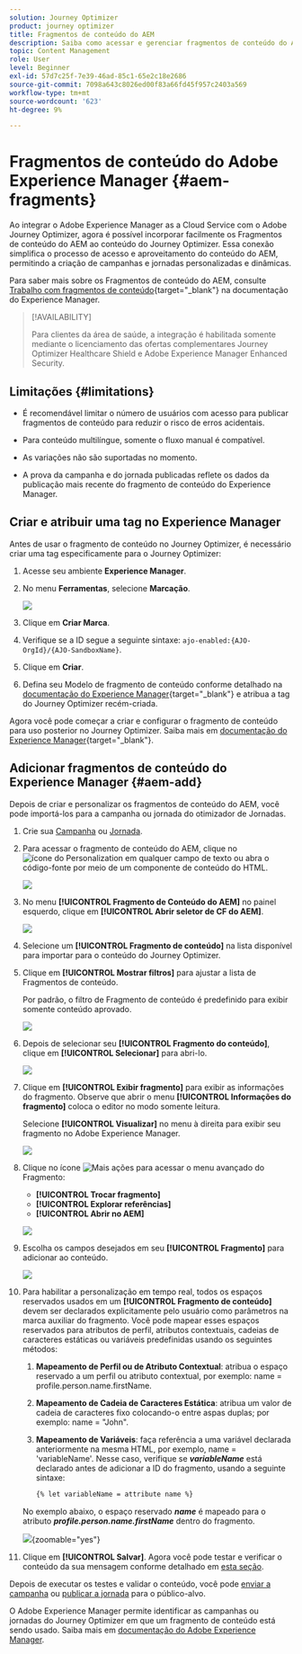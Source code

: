 ```yaml
---
solution: Journey Optimizer
product: journey optimizer
title: Fragmentos de conteúdo do AEM
description: Saiba como acessar e gerenciar fragmentos de conteúdo do AEM
topic: Content Management
role: User
level: Beginner
exl-id: 57d7c25f-7e39-46ad-85c1-65e2c18e2686
source-git-commit: 7098a643c8026ed00f83a66fd45f957c2403a569
workflow-type: tm+mt
source-wordcount: '623'
ht-degree: 9%

---
```


# Fragmentos de conteúdo do Adobe Experience Manager {#aem-fragments}

Ao integrar o Adobe Experience Manager as a Cloud Service com o Adobe Journey Optimizer, agora é possível incorporar facilmente os Fragmentos de conteúdo do AEM ao conteúdo do Journey Optimizer. Essa conexão simplifica o processo de acesso e aproveitamento do conteúdo do AEM, permitindo a criação de campanhas e jornadas personalizadas e dinâmicas.

Para saber mais sobre os Fragmentos de conteúdo do AEM, consulte [Trabalho com fragmentos de conteúdo](https://experienceleague.adobe.com/pt-br/docs/experience-manager-cloud-service/content/sites/administering/content-fragments/content-fragments-with-journey-optimizer){target="_blank"} na documentação do Experience Manager.

>[!AVAILABILITY]
>
>Para clientes da área de saúde, a integração é habilitada somente mediante o licenciamento das ofertas complementares Journey Optimizer Healthcare Shield e Adobe Experience Manager Enhanced Security.

## Limitações {#limitations}

* É recomendável limitar o número de usuários com acesso para publicar fragmentos de conteúdo para reduzir o risco de erros acidentais.

* Para conteúdo multilíngue, somente o fluxo manual é compatível.

* As variações não são suportadas no momento.

* A prova da campanha e do jornada publicadas reflete os dados da publicação mais recente do fragmento de conteúdo do Experience Manager.

## Criar e atribuir uma tag no Experience Manager

Antes de usar o fragmento de conteúdo no Journey Optimizer, é necessário criar uma tag especificamente para o Journey Optimizer:

1. Acesse seu ambiente **Experience Manager**.

1. No menu **Ferramentas**, selecione **Marcação**.

   ![](assets/do-not-localize/aem_tag_1.png)

1. Clique em **Criar Marca**.

1. Verifique se a ID segue a seguinte sintaxe: `ajo-enabled:{AJO-OrgId}/{AJO-SandboxName}`.

1. Clique em **Criar**.

1. Defina seu Modelo de fragmento de conteúdo conforme detalhado na [documentação do Experience Manager](https://experienceleague.adobe.com/pt-br/docs/experience-manager-cloud-service/content/sites/administering/content-fragments/content-fragment-models){target="_blank"} e atribua a tag do Journey Optimizer recém-criada.

Agora você pode começar a criar e configurar o fragmento de conteúdo para uso posterior no Journey Optimizer. Saiba mais em [documentação do Experience Manager](https://experienceleague.adobe.com/pt-br/docs/experience-manager-cloud-service/content/sites/administering/content-fragments/managing){target="_blank"}.

## Adicionar fragmentos de conteúdo do Experience Manager {#aem-add}

Depois de criar e personalizar os fragmentos de conteúdo do AEM, você pode importá-los para a campanha ou jornada do otimizador de Jornadas.

1. Crie sua [Campanha](../campaigns/create-campaign.md) ou [Jornada](../building-journeys/journey-gs.md).

1. Para acessar o fragmento de conteúdo do AEM, clique no ![ícone do Personalization](assets/do-not-localize/Smock_PersonalizationField_18_N.svg) em qualquer campo de texto ou abra o código-fonte por meio de um componente de conteúdo do HTML.

   ![](assets/aem_campaign_2.png)

1. No menu **[!UICONTROL Fragmento de Conteúdo do AEM]** no painel esquerdo, clique em **[!UICONTROL Abrir seletor de CF do AEM]**.

   ![](assets/aem_campaign_3.png)

1. Selecione um **[!UICONTROL Fragmento de conteúdo]** na lista disponível para importar para o conteúdo do Journey Optimizer.

1. Clique em **[!UICONTROL Mostrar filtros]** para ajustar a lista de Fragmentos de conteúdo.

   Por padrão, o filtro de Fragmento de conteúdo é predefinido para exibir somente conteúdo aprovado.

   ![](assets/aem_campaign_4.png)

1. Depois de selecionar seu **[!UICONTROL Fragmento do conteúdo]**, clique em **[!UICONTROL Selecionar]** para abri-lo.

   ![](assets/aem_campaign_5.png)

1. Clique em **[!UICONTROL Exibir fragmento]** para exibir as informações do fragmento. Observe que abrir o menu **[!UICONTROL Informações do fragmento]** coloca o editor no modo somente leitura.

   Selecione **[!UICONTROL Visualizar]** no menu à direita para exibir seu fragmento no Adobe Experience Manager.

   ![](assets/aem_campaign_7.png)

1. Clique no ícone ![Mais ações](assets/do-not-localize/Smock_MoreSmallList_18_N.svg) para acessar o menu avançado do Fragmento:

   * **[!UICONTROL Trocar fragmento]**
   * **[!UICONTROL Explorar referências]**
   * **[!UICONTROL Abrir no AEM]**

   ![](assets/aem_campaign_8.png)

1. Escolha os campos desejados em seu **[!UICONTROL Fragmento]** para adicionar ao conteúdo.
   <!--
    Note that if you choose to copy the value, any future updates to the Content Fragment will not be reflected in your campaign or journey. However, using dynamic placeholders ensures real-time updates.-->

   ![](assets/aem_campaign_6.png)

1. Para habilitar a personalização em tempo real, todos os espaços reservados usados em um **[!UICONTROL Fragmento de conteúdo]** devem ser declarados explicitamente pelo usuário como parâmetros na marca auxiliar do fragmento. Você pode mapear esses espaços reservados para atributos de perfil, atributos contextuais, cadeias de caracteres estáticas ou variáveis predefinidas usando os seguintes métodos:

   1. **Mapeamento de Perfil ou de Atributo Contextual**: atribua o espaço reservado a um perfil ou atributo contextual, por exemplo: name = profile.person.name.firstName.

   1. **Mapeamento de Cadeia de Caracteres Estática**: atribua um valor de cadeia de caracteres fixo colocando-o entre aspas duplas; por exemplo: name = &quot;John&quot;.

   1. **Mapeamento de Variáveis**: faça referência a uma variável declarada anteriormente na mesma HTML, por exemplo, name = &#39;variableName&#39;.
Nesse caso, verifique se **_variableName_** está declarado antes de adicionar a ID do fragmento, usando a seguinte sintaxe:

      ```html
      {% let variableName = attribute name %} 
      ```

   No exemplo abaixo, o espaço reservado **_name_** é mapeado para o atributo **_profile.person.name.firstName_** dentro do fragmento.

   ![](assets/aem_campaign_9.png){zoomable="yes"}


1. Clique em **[!UICONTROL Salvar]**. Agora você pode testar e verificar o conteúdo da sua mensagem conforme detalhado em [esta seção](../content-management/preview.md).

Depois de executar os testes e validar o conteúdo, você pode [enviar a campanha](../campaigns/review-activate-campaign.md) ou [publicar a jornada](../building-journeys/publishing-the-journey.md) para o público-alvo.

O Adobe Experience Manager permite identificar as campanhas ou jornadas do Journey Optimizer em que um fragmento de conteúdo está sendo usado. Saiba mais em [documentação do Adobe Experience Manager](https://experienceleague.adobe.com/pt-br/docs/experience-manager-cloud-service/content/sites/administering/content-fragments/extension-content-fragment-ajo-external-references).
